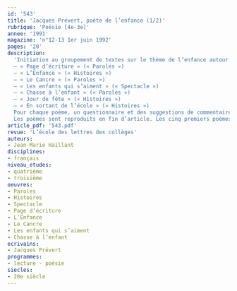 ```yaml
---
id: '543'
title: 'Jacques Prévert, poète de l’enfance (1/2)'
rubrique: 'Poésie [4e-3e]'
annee: '1991'
magazine: 'n°12-13 1er juin 1992'
pages: '20'
description: 
  'Initiation au groupement de textes sur le thème de l’enfance autour de sept poèmes de Prévert :
  – « Page d’écriture » (« Paroles »)
  – « L’Enfance » (« Histoires »)
  – « Le Cancre » (« Paroles »)
  – « Les enfants qui s’aiment » (« Spectacle »)
  – « Chasse à l’enfant » (« Paroles »)
  – « Jour de fête » (« Histoires »)
  – « En sortant de l’école » (« Histoires »)
  Pour chaque poème, un questionnaire et des suggestions de commentaire composé.
  Les poèmes sont reproduits en fin d’article. Les cinq premiers poèmes sont exploités dans cet article.'
article_pdf: '543.pdf'
revue: 'L’école des lettres des collèges'
auteurs:
- Jean-Marie Haillant
disciplines:
- français
niveau_etudes:
- quatrième
- troisième
oeuvres:
- Paroles
- Histoires
- Spectacle
- Page d’écriture
- L’Enfance
- Le Cancre
- Les enfants qui s’aiment
- Chasse à l’enfant
ecrivains:
- Jacques Prévert
programmes:
- lecture - poésie
siecles:
- 20e siècle
---
```

